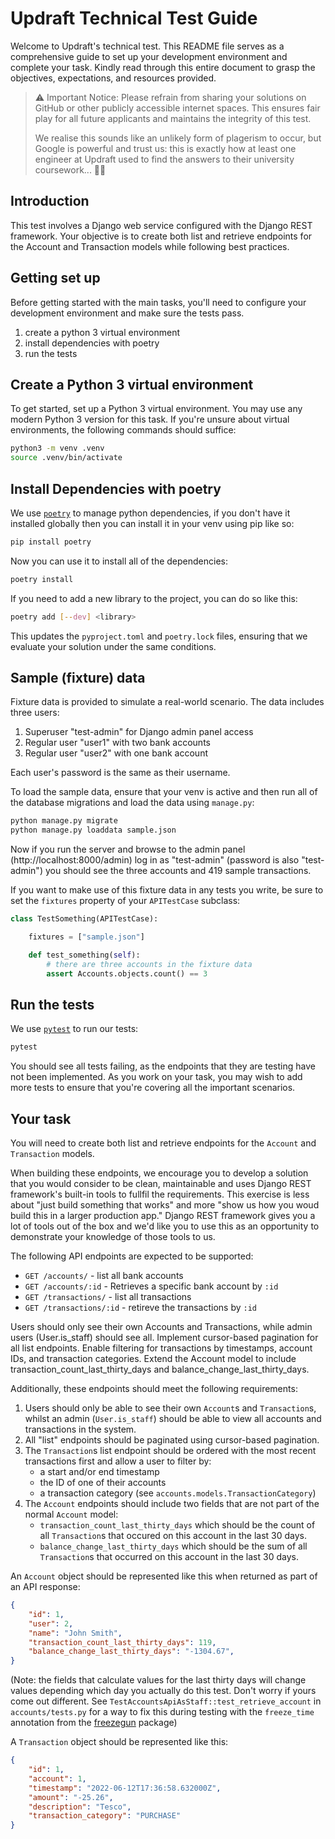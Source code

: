 # Updraft Technical Test Guide

Welcome to Updraft's technical test. This README file serves as a comprehensive guide to set up your development environment and complete your task. Kindly read through this entire document to grasp the objectives, expectations, and resources provided.

> ⚠️ Important Notice: Please refrain from sharing your solutions on GitHub or other publicly accessible internet spaces. This ensures fair play for all future applicants and maintains the integrity of this test.
>
> We realise this sounds like an unlikely form of plagerism to occur, but Google
> is powerful and trust us: this is exactly how at least one engineer at Updraft
> used to find the answers to their university coursework... 🤷‍♂️

## Introduction

This test involves a Django web service configured with the Django REST framework. Your objective is to create both list and retrieve endpoints for the Account and Transaction models while following best practices.

## Getting set up

Before getting started with the main tasks, you'll need to configure your
development environment and make sure the tests pass.

1. create a python 3 virtual environment
2. install dependencies with poetry
3. run the tests

## Create a Python 3 virtual environment

To get started, set up a Python 3 virtual environment. You may use any modern Python 3 version for this task. If you're unsure about virtual environments, the following commands should suffice:

```bash
python3 -m venv .venv
source .venv/bin/activate
```

## Install Dependencies with poetry

We use [`poetry`](https://python-poetry.org/) to manage python dependencies, if
you don't have it installed globally then you can install it in your venv using
pip like so:

```bash
pip install poetry
```

Now you can use it to install all of the dependencies:

```bash
poetry install
```

If you need to add a new library to the project, you can do so like this:

```bash
poetry add [--dev] <library>
```

This updates the `pyproject.toml` and `poetry.lock` files, ensuring that we evaluate your solution under the same conditions.

## Sample (fixture) data

Fixture data is provided to simulate a real-world scenario.
The data includes three users:

1. Superuser "test-admin" for Django admin panel access
2. Regular user "user1" with two bank accounts
3. Regular user "user2" with one bank account

Each user's password is the same as their username.

To load the sample data, ensure that your venv is active and then run all of the
database migrations and load the data using `manage.py`:

```bash
python manage.py migrate
python manage.py loaddata sample.json
```

Now if you run the server and browse to the admin panel
(http://localhost:8000/admin) log in as "test-admin" (password is also
"test-admin") you should see the three accounts and 419 sample transactions.

If you want to make use of this fixture data in any tests you write, be sure to
set the `fixtures` property of your `APITestCase` subclass:

```python
class TestSomething(APITestCase):

    fixtures = ["sample.json"]

    def test_something(self):
        # there are three accounts in the fixture data
        assert Accounts.objects.count() == 3
```

## Run the tests

We use [`pytest`](https://pytest.org/) to run our tests:

```bash
pytest
```

You should see all tests failing, as the endpoints that they are testing have
not been implemented. As you work on your task, you may wish to add more tests
to ensure that you're covering all the important scenarios.

## Your task

You will need to create both list and retrieve endpoints for the `Account` and
`Transaction` models.

When building these endpoints, we encourage you to develop a solution that you
would consider to be clean, maintainable and uses Django REST framework's
built-in tools to fullfil the requirements. This exercise is less about "just
build something that works" and more "show us how you woud build this in a
larger production app." Django REST framework gives you a lot of tools out of
the box and we'd like you to use this as an opportunity to demonstrate your
knowledge of those tools to us.

The following API endpoints are expected to be supported:

- `GET /accounts/` - list all bank accounts
- `GET /accounts/:id` - Retrieves a specific bank account by `:id`
- `GET /transactions/` - list all transactions
- `GET /transactions/:id` - retireve the transactions by `:id`

Users should only see their own Accounts and Transactions, while admin users (User.is_staff) should see all.
Implement cursor-based pagination for all list endpoints.
Enable filtering for transactions by timestamps, account IDs, and transaction categories.
Extend the Account model to include transaction_count_last_thirty_days and balance_change_last_thirty_days.

Additionally, these endpoints should meet the following requirements:

1. Users should only be able to see their own `Account`s and `Transaction`s,
   whilst an admin (`User.is_staff`) should be able to view all accounts and transactions in the system.
2. All "list" endpoints should be paginated using cursor-based pagination.
3. The `Transaction`s list endpoint should be ordered with the most recent
   transactions first and allow a user to filter by:
   - a start and/or end timestamp
   - the ID of one of their accounts
   - a transaction category (see `accounts.models.TransactionCategory`)
4. The `Account` endpoints should include two fields that are not part of the
   normal `Account` model:
   - `transaction_count_last_thirty_days` which should be the count of all
     `Transaction`s that occured on this account in the last 30 days.
   - `balance_change_last_thirty_days` which should be the sum of all
     `Transaction`s that occurred on this account in the last 30 days.

An `Account` object should be represented like this when returned as part of an
API response:

```json
{
    "id": 1,
    "user": 2,
    "name": "John Smith",
    "transaction_count_last_thirty_days": 119,
    "balance_change_last_thirty_days": "-1304.67",
}
```

(Note: the fields that calculate values for the last thirty days will change
values depending which day you actually do this test. Don't worry if yours come
out different. See `TestAccountsApiAsStaff::test_retrieve_account` in
`accounts/tests.py` for a way to fix this during testing with the `freeze_time`
annotation from the [freezegun](https://github.com/spulec/freezegun) package)

A `Transaction` object should be represented like this:

```json
{
    "id": 1,
    "account": 1,
    "timestamp": "2022-06-12T17:36:58.632000Z",
    "amount": "-25.26",
    "description": "Tesco",
    "transaction_category": "PURCHASE"
}
```
